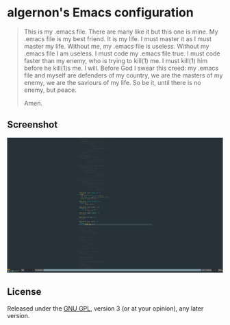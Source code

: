 algernon's Emacs configuration
==============================

> This is my .emacs file. There are many like it but this one is
> mine. My .emacs file is my best friend. It is my life. I must
> master it as I must master my life. Without me, my .emacs file is
> useless. Without my .emacs file I am useless. I must code my .emacs
> file true. I must code faster than my enemy, who is trying to
> kill(1) me. I must kill(1) him before he kill(1)s me. I will.
> Before God I swear this creed: my .emacs file and myself are
> defenders of my country, we are the masters of my enemy, we are the
> saviours of my life. So be it, until there is no enemy, but peace.
>
> Amen.

Screenshot
----------

![My Emacs on 2015-11-19](https://github.com/algernon/emacs.d/raw/master/data/screenshot-2015-11-19.png)

License
-------

Released under the [GNU GPL][gpl], version 3 (or at your opinion), any
later version.

 [gpl]: http://www.gnu.org/licenses/gpl.html
